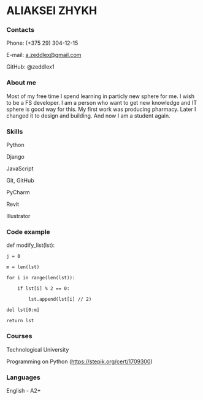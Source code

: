 <h1>ALIAKSEI ZHYKH</h1>

<h3>Contacts</h3>

Phone: (+375 29) 304-12-15

E-mail: a.zeddlex@gmail.com

GitHub: @zeddlex1

<h3>About me</h3>

Most of my free time I spend learning in particly new sphere for me. I wish to be a FS developer. I am a person who want to get new knowledge and IT sphere is good way for this. My first work was producing pharmacy. Later I changed it to design and building. And now I am a student again.

<h3>Skills</h3>

Python

Django

JavaScript

Git, GitHub

PyCharm

Revit

Illustrator

<h3>Code example</h3>

def modify_list(lst):

    j = 0
    
    m = len(lst)
    
    for i in range(len(lst)):
    
        if lst[i] % 2 == 0:
        
            lst.append(lst[i] // 2)
            
    del lst[0:m]
    
    return lst
    
<h3>Courses</h3>

Technological University

Programming on Python (https://stepik.org/cert/1709300)


<h3>Languages</h3>

English - A2+
